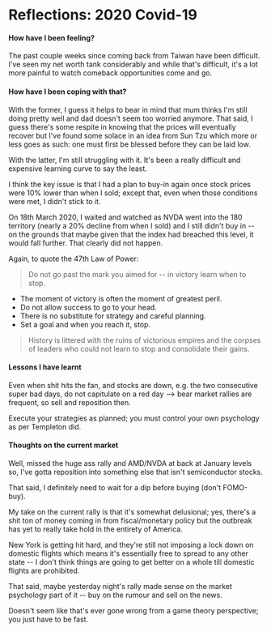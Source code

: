 # Reflections: 2020 Covid-19

#### How have I been feeling?

The past couple weeks since coming back from Taiwan have been difficult. I've seen my net worth tank considerably and while that's difficult, it's a lot more painful to watch comeback opportunities come and go.

#### How have I been coping with that?

With the former, I guess it helps to bear in mind that mum thinks I'm still doing pretty well and dad doesn't seem too worried anymore. That said, I guess there's some respite in knowing that the prices will eventually recover but I've found some solace in an idea from Sun Tzu which more or less goes as such: one must first be blessed before they can be laid low.

With the latter, I'm still struggling with it. It's been a really difficult and expensive learning curve to say the least.

I think the key issue is that I had a plan to buy-in again once stock prices were 10% lower than when I sold; except that, even when those conditions were met, I didn't stick to it.

On 18th March 2020, I waited and watched as NVDA went into the 180 territory (nearly a 20% decline from when I sold) and I still didn't buy in -- on the grounds that maybe given that the index had breached this level, it would fall further. That clearly did not happen.

Again, to quote the 47th Law of Power:
> Do not go past the mark you aimed for -- in victory learn when to stop.

+ The moment of victory is often the moment of greatest peril.
+ Do not allow success to go to your head.
+ There is no substitute for strategy and careful planning.
+ Set a goal and when you reach it, stop.

 > History is littered with the ruins of victorious empires and the corpses of leaders who could not learn to stop and consolidate their gains.
 
#### Lessons I have learnt
 
Even when shit hits the fan, and stocks are down, e.g. the two consecutive super bad days, do not capitulate on a red day --> bear market rallies are frequent, so sell and reposition then.

Execute your strategies as planned; you must control your own psychology as per Templeton did.

#### Thoughts on the current market

Well, missed the huge ass rally and AMD/NVDA at back at January levels so, I've gotta reposition into something else that isn't semiconductor stocks.

That said, I definitely need to wait for a dip before buying (don't FOMO-buy).

My take on the current rally is that it's somewhat delusional; yes, there's a shit ton of money coming in from fiscal/monetary policy but the outbreak has yet to really take hold in the entirety of America.

New York is getting hit hard, and they're still not imposing a lock down on domestic flights which means it's essentially free to spread to any other state -- I don't think things are going to get better on a whole till domestic flights are prohibited.

That said, maybe yesterday night's rally made sense on the market psychology part of it -- buy on the rumour and sell on the news.

Doesn't seem like that's ever gone wrong from a game theory perspective; you just have to be fast.




